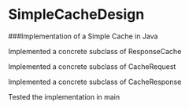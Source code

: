 # SimpleCacheDesign
###Implementation of a Simple Cache in Java


Implemented a concrete subclass of ResponseCache

Implemented a concrete subclass of CacheRequest

Implemented a concrete subclass of CacheResponse

Tested the implementation in main

